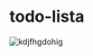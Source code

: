 # todo-lista
![kdjfhgdohig](https://user-images.githubusercontent.com/73972922/171750815-86a1d344-6579-46b2-bbde-11d066f59b33.gif)

